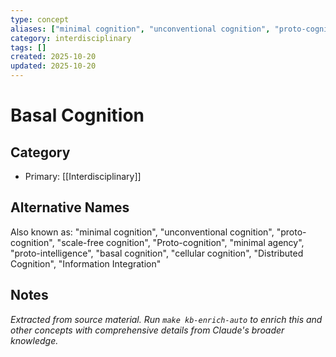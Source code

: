 ```yaml
---
type: concept
aliases: ["minimal cognition", "unconventional cognition", "proto-cognition", "scale-free cognition", "Proto-cognition", "minimal agency", "proto-intelligence", "basal cognition", "cellular cognition", "Distributed Cognition", "Information Integration"]
category: interdisciplinary
tags: []
created: 2025-10-20
updated: 2025-10-20
---
```


# Basal Cognition

## Category

- Primary: [[Interdisciplinary]]

## Alternative Names

Also known as: "minimal cognition", "unconventional cognition", "proto-cognition", "scale-free cognition", "Proto-cognition", "minimal agency", "proto-intelligence", "basal cognition", "cellular cognition", "Distributed Cognition", "Information Integration"

## Notes

*Extracted from source material. Run `make kb-enrich-auto` to enrich this and other concepts with comprehensive details from Claude's broader knowledge.*
